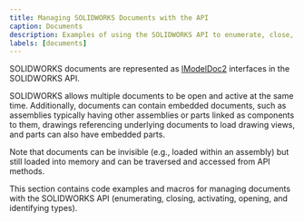 ```yaml
---
title: Managing SOLIDWORKS Documents with the API
caption: Documents
description: Examples of using the SOLIDWORKS API to enumerate, close, activate, open, and identify document types.
labels: [documents]
---
```

SOLIDWORKS documents are represented as [IModelDoc2](https://help.solidworks.com/2018/english/api/sldworksapi/SolidWorks.Interop.sldworks~SolidWorks.Interop.sldworks.IModelDoc2.html) interfaces in the SOLIDWORKS API.

SOLIDWORKS allows multiple documents to be open and active at the same time. Additionally, documents can contain embedded documents, such as assemblies typically having other assemblies or parts linked as components to them, drawings referencing underlying documents to load drawing views, and parts can also have embedded parts.

Note that documents can be invisible (e.g., loaded within an assembly) but still loaded into memory and can be traversed and accessed from API methods.

This section contains code examples and macros for managing documents with the SOLIDWORKS API (enumerating, closing, activating, opening, and identifying types).